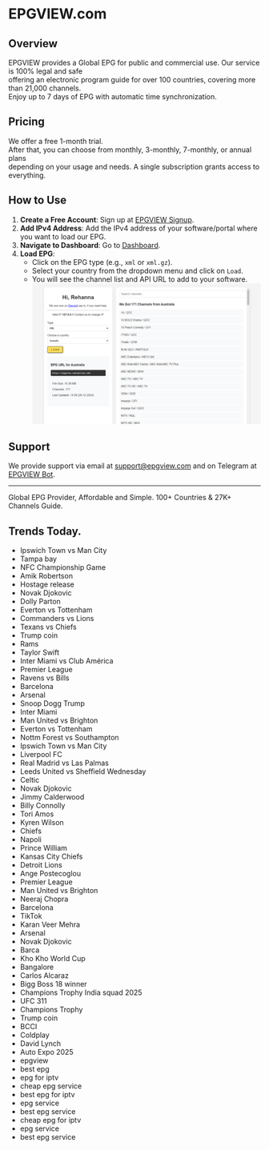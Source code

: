 # EPGVIEW.com



## Overview
EPGVIEW provides a Global EPG for public and commercial use. Our service is 100% legal and safe\
offering an electronic program guide for over 100 countries, covering more than 21,000 channels.\
Enjoy up to 7 days of EPG with automatic time synchronization.

## Pricing
We offer a free 1-month trial. \
After that, you can choose from monthly, 3-monthly, 7-monthly, or annual plans \
depending on your usage and needs. A single subscription grants access to everything.

## How to Use
1. **Create a Free Account**: Sign up at [EPGVIEW Signup](https://epgview.com/signup.php).
2. **Add IPv4 Address**: Add the IPv4 address of your software/portal where you want to load our EPG.
3. **Navigate to Dashboard**: Go to [Dashboard](https://epgview.com/dashboard.php).
4. **Load EPG**:
   - Click on the EPG type (e.g., `xml` or `xml.gz`).
   - Select your country from the dropdown menu and click on `Load`.
   - You will see the channel list and API URL to add to your software.
![EPGVIEW](img/dashboard.png)
## Support
We provide support via email at [support@epgview.com](mailto:support@epgview.com) and on Telegram at [EPGVIEW Bot](https://t.me/epgview_bot).

---

Global EPG Provider, Affordable and Simple. 100+ Countries & 27K+ Channels Guide.

## Trends Today.

- Ipswich Town vs Man City
- Tampa bay
- NFC Championship Game
- Amik Robertson
- Hostage release
- Novak Djokovic
- Dolly Parton
- Everton vs Tottenham
- Commanders vs Lions
- Texans vs Chiefs
- Trump coin
- Rams
- Taylor Swift
- Inter Miami vs Club América
- Premier League
- Ravens vs Bills
- Barcelona
- Arsenal
- Snoop Dogg Trump
- Inter Miami
- Man United vs Brighton
- Everton vs Tottenham
- Nottm Forest vs Southampton
- Ipswich Town vs Man City
- Liverpool FC
- Real Madrid vs Las Palmas
- Leeds United vs Sheffield Wednesday
- Celtic
- Novak Djokovic
- Jimmy Calderwood
- Billy Connolly
- Tori Amos
- Kyren Wilson
- Chiefs
- Napoli
- Prince William
- Kansas City Chiefs
- Detroit Lions
- Ange Postecoglou
- Premier League
- Man United vs Brighton
- Neeraj Chopra
- Barcelona
- TikTok
- Karan Veer Mehra
- Arsenal
- Novak Djokovic
- Barca
- Kho Kho World Cup
- Bangalore
- Carlos Alcaraz
- Bigg Boss 18 winner
- Champions Trophy India squad 2025
- UFC 311
- Champions Trophy
- Trump coin
- BCCI
- Coldplay
- David Lynch
- Auto Expo 2025
- epgview
- best epg
- epg for iptv
- cheap epg service
- best epg for iptv
- epg service
- best epg service
- cheap epg for iptv
- epg service
- best epg service
